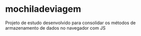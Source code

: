 # mochiladeviagem
Projeto de estudo desenvolvido para consolidar os métodos de armazenamento de dados no navegador com JS
